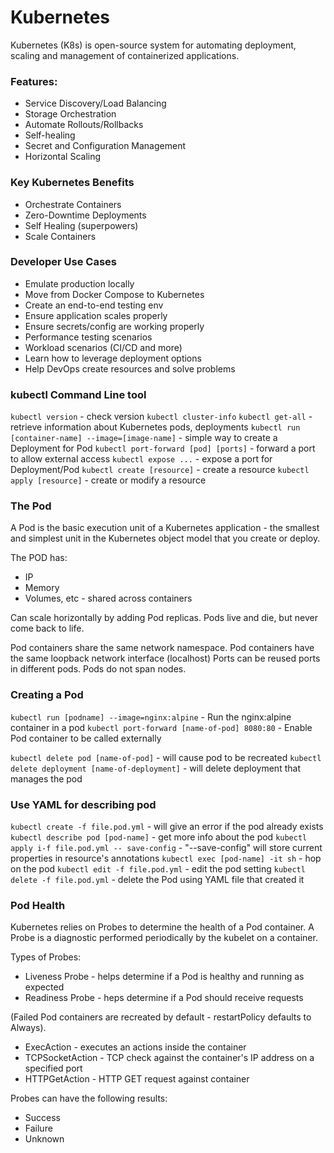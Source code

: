 # Kubernetes

Kubernetes (K8s) is open-source system for automating deployment, scaling and management of containerized applications.

### Features:
* Service Discovery/Load Balancing
* Storage Orchestration
* Automate Rollouts/Rollbacks
* Self-healing
* Secret and Configuration Management
* Horizontal Scaling

### Key Kubernetes Benefits

* Orchestrate Containers
* Zero-Downtime Deployments
* Self Healing (superpowers)
* Scale Containers

### Developer Use Cases

* Emulate production locally
* Move from Docker Compose to Kubernetes
* Create an end-to-end testing env
* Ensure application scales properly
* Ensure secrets/config are working properly
* Performance testing scenarios
* Workload scenarios (CI/CD and more)
* Learn how to leverage deployment options
* Help DevOps create resources and solve problems

### kubectl Command Line tool

`kubectl version` - check version
`kubectl cluster-info`
`kubectl get-all` - retrieve information about Kubernetes pods, deployments
`kubectl run [container-name] --image=[image-name]` - simple way to create a Deployment for Pod
`kubectl port-forward [pod] [ports]` - forward a port to allow external access
`kubectl expose ...` - expose a port for Deployment/Pod
`kubectl create [resource]` - create a resource
`kubectl apply [resource]` - create or modify a resource

### The Pod

A Pod is the basic execution unit of a Kubernetes application - the smallest and simplest unit in the Kubernetes object model that you create or deploy.

The POD has:
* IP
* Memory
* Volumes, etc - shared across containers

Can scale horizontally by adding Pod replicas.
Pods live and die, but never come back to life.

Pod containers share the same network namespace.
Pod containers have the same loopback network interface (localhost)
Ports can be reused ports in different pods.
Pods do not span nodes.

### Creating a Pod

`kubectl run [podname] --image=nginx:alpine` - Run the nginx:alpine container in a pod
`kubectl port-forward [name-of-pod] 8080:80` - Enable Pod container to be called externally

`kubectl delete pod [name-of-pod]` - will cause pod to be recreated
`kubectl delete deployment [name-of-deployment]` - will delete deployment that manages the pod

### Use YAML for describing pod

`kubectl create -f file.pod.yml` - will give an error if the pod already exists
`kubectl describe pod [pod-name]` - get more info about the pod
`kubectl apply i-f file.pod.yml -- save-config` - "--save-config" will store current properties in resource's annotations
`kubectl exec [pod-name] -it sh` - hop on the pod
`kubectl edit -f file.pod.yml` - edit the pod setting
`kubectl delete -f file.pod.yml` - delete the Pod using YAML file that created it

### Pod Health

Kubernetes relies on Probes to determine the health of a Pod container. A Probe is a diagnostic performed periodically by the kubelet on a container.

Types of Probes:
* Liveness Probe - helps determine if a Pod is healthy and running as expected
* Readiness Probe - heps determine if a Pod should receive requests

(Failed Pod containers are recreated by default - restartPolicy defaults to Always).

* ExecAction - executes an actions inside the container
* TCPSocketAction - TCP check against the container's IP address on a specified port
* HTTPGetAction - HTTP GET request against container

Probes can have the following results:
* Success
* Failure
* Unknown
